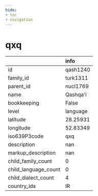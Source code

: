 ```yaml
---
hide:
- toc
- navigation
---
```

# qxq
|                      | info     |
|:---------------------|:---------|
| id                   | qash1240 |
| family_id            | turk1311 |
| parent_id            | nucl1769 |
| name                 | Qashqa'i |
| bookkeeping          | False    |
| level                | language |
| latitude             | 28.25931 |
| longitude            | 52.83349 |
| iso639P3code         | qxq      |
| description          | nan      |
| markup_description   | nan      |
| child_family_count   | 0        |
| child_language_count | 0        |
| child_dialect_count  | 4        |
| country_ids          | IR       |